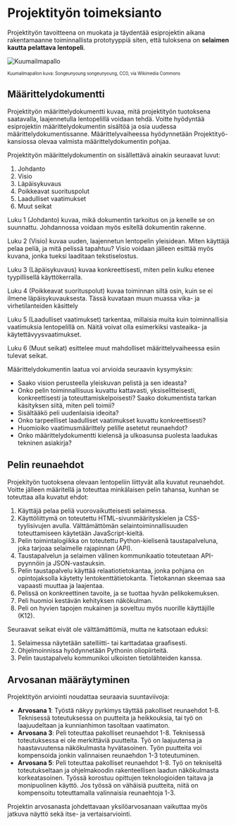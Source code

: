 # Projektityön toimeksianto

Projektityön tavoitteena on muokata ja täydentää esiprojektin aikana rakentamaanne toiminnallista prototyyppiä siten,
että tuloksena on **selaimen kautta pelattava lentopeli**.

![Kuumailmapallo](img/640px-Hot_Air_Balloon_Launch_(Unsplash).jpg)

<sub><sup>Kuumailmapallon kuva: Songeunyoung songeunyoung, CC0, via Wikimedia Commons</sup></sub>


## Määrittelydokumentti

Projektityön määrittelydokumentti kuvaa, mitä projektityön tuotoksena saatavalla, laajennetulla lentopelillä voidaan tehdä.
Voitte hyödyntää esiprojektin määrittelydokumentin sisältöä ja osia uudessa määrittelydokumentissanne. Määrittelyvaiheessa hyödynnetään Projektityö-kansiossa olevaa valmista määrittelydokumentin pohjaa.

Projektityön määrittelydokumentin on sisällettävä ainakin seuraavat luvut:
1. Johdanto
2. Visio
3. Läpäisykuvaus
4. Poikkeavat suorituspolut
5. Laadulliset vaatimukset
6. Muut seikat

Luku 1 (Johdanto) kuvaa, mikä dokumentin tarkoitus on ja kenelle se on suunnattu. Johdannossa voidaan myös esitellä dokumentin rakenne.

Luku 2 (Visio) kuvaa uuden, laajennetun lentopelin yleisidean. Miten käyttäjä pelaa peliä, ja mitä pelissä tapahtuu?
Visio voidaan jälleen esittää
myös kuvana, jonka tueksi laaditaan tekstiselostus.

Luku 3 (Läpäisykuvaus) kuvaa konkreettisesti, miten pelin kulku etenee tyypillisellä käyttökerralla.

Luku 4 (Poikkeavat suorituspolut) kuvaa toiminnan siltä osin, kuin se ei ilmene läpäisykuvauksesta. Tässä kuvataan muun muassa vika- ja virhetilanteiden käsittely

Luku 5 (Laadulliset vaatimukset) tarkentaa, millaisia muita kuin toiminnallisia vaatimuksia lentopelillä on. Näitä voivat olla esimerkiksi vasteaika- ja käytettävyysvaatimukset.

Luku 6 (Muut seikat) esittelee muut mahdolliset määrittelyvaiheessa esiin tulevat seikat.

Määrittelydokumentin laatua voi arvioida seuraavin kysymyksin:
- Saako vision perusteella yleiskuvan pelistä ja sen ideasta?
- Onko pelin toiminnallisuus kuvattu kattavasti, yksiselitteisesti, konkreettisesti ja toteuttamiskelpoisesti? Saako dokumentista tarkan käsityksen siitä, miten peli toimii?
- Sisältääkö peli uudenlaisia ideoita?
- Onko tarpeelliset laadulliset vaatimukset kuvattu konkreettisesti?
- Huomioiko vaatimusmäärittely pelille asetetut reunaehdot?
- Onko määrittelydokumentti kielensä ja ulkoasunsa puolesta laadukas tekninen asiakirja?


## Pelin reunaehdot

Projekityön tuotoksena olevaan lentopeliin liittyvät alla kuvatut reunaehdot.
Voitte jälleen määritellä ja toteuttaa minkälaisen pelin tahansa, kunhan se toteuttaa alla kuvatut ehdot:

1. Käyttäjä pelaa peliä vuorovaikutteisesti selaimessa.
2. Käyttöliittymä on toteutettu HTML-sivunmäärityskielen ja CSS-tyylisivujen avulla. Välttämättömän selaintoiminnallisuuden toteuttamiseen käytetään JavaScript-kieltä.
3. Pelin toimintalogiikka on toteutettu Python-kielisenä taustapalveluna, joka tarjoaa selaimelle rajapinnan (API).
4. Taustapalvelun ja selaimen välinen kommunikaatio toteutetaan API-pyynnöin ja JSON-vastauksin.
5. Pelin taustapalvelu käyttää relaatiotietokantaa, jonka pohjana on opintojaksolla käytetty lentokenttätietokanta. Tietokannan skeemaa saa vapaasti muuttaa ja laajentaa.
6. Pelissä on konkreettinen tavoite, ja se tuottaa hyvän pelikokemuksen.
7. Peli huomioi kestävän kehityksen näkökulman.
8. Peli on hyvien tapojen mukainen ja soveltuu myös nuorille käyttäjille (K12).

Seuraavat seikat eivät ole välttämättömiä, mutta ne katsotaan eduksi:

1. Selaimessa näytetään satelliitti- tai karttadataa graafisesti.
2. Ohjelmoinnissa hyödynnetään Pythonin oliopiirteitä.
3. Pelin taustapalvelu kommunikoi ulkoisten tietolähteiden kanssa.

## Arvosanan määräytyminen

Projektityön arviointi noudattaa seuraavia suuntaviivoja:

- **Arvosana 1**: Työstä näkyy pyrkimys täyttää pakolliset reunaehdot 1-8. Teknisessä toteutuksessa
on puutteita ja heikkouksia, tai työ on laajuudeltaan ja kunnianhimon tasoltaan vaatimaton.
- **Arvosana 3**: Peli toteuttaa pakolliset reunaehdot 1-8. Teknisessä toteutuksessa ei ole merkittäviä
puutteita. Työ on laajuutensa ja haastavuutensa näkökulmasta hyvätasoinen. Työn puutteita voi kompensoida
jonkin valinnaisen reunaehdon 1-3 toteutuminen.
- **Arvosana 5**: Peli toteuttaa pakolliset reunaehdot 1-8. Työ on tekniseltä toteutukseltaan ja
ohjelmakoodin rakenteellisen laadun näkökulmasta korkeatasoinen. Työssä korostuu opittujen
teknologioiden taitava ja monipuolinen käyttö. Jos työssä on vähäisiä puutteita, niitä on
kompensoitu toteuttamalla valinnaisia reunaehtoja 1-3.

Projektin arvosanasta johdettavaan yksilöarvosanaan vaikuttaa myös jatkuva näyttö sekä itse- ja vertaisarviointi.

